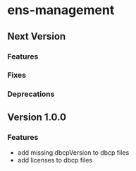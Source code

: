 # ens-management

## Next Version
### Features
### Fixes
### Deprecations

## Version 1.0.0
### Features
- add missing dbcpVersion to dbcp files
- add licenses to dbcp files
